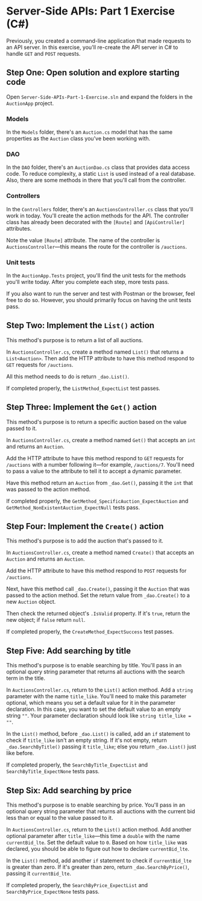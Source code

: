 # Server-Side APIs: Part 1 Exercise (C#)

Previously, you created a command-line application that made requests to an API server. In this exercise, you'll re-create the API server in C# to handle `GET` and `POST` requests.

## Step One: Open solution and explore starting code

Open `Server-Side-APIs-Part-1-Exercise.sln` and expand the folders in the `AuctionApp` project.

### Models

In the `Models` folder, there's an `Auction.cs` model that has the same properties as the `Auction` class you've been working with.

### DAO

In the `DAO` folder, there's an `AuctionDao.cs` class that provides data access code. To reduce complexity, a static `List` is used instead of a real database. Also, there are some methods in there that you'll call from the controller.

### Controllers

In the `Controllers` folder, there's an `AuctionsController.cs` class that you'll work in today. You'll create the action methods for the API. The controller class has already been decorated with the `[Route]` and `[ApiController]` attributes.

Note the value `[Route]` attribute. The name of the controller is `AuctionsController`—this means the route for the controller is `/auctions`.

### Unit tests

In the `AuctionApp.Tests` project, you'll find the unit tests for the methods you'll write today. After you complete each step, more tests pass.

If you also want to run the server and test with Postman or the browser, feel free to do so. However, you should primarily focus on having the unit tests pass.

## Step Two: Implement the `List()` action

This method's purpose is to return a list of all auctions.

In `AuctionsController.cs`, create a method named `List()` that returns a `List<Auction>`. Then add the HTTP attribute to have this method respond to `GET` requests for `/auctions`.

All this method needs to do is return `_dao.List()`.

If completed properly, the `ListMethod_ExpectList` test passes.

## Step Three: Implement the `Get()` action

This method's purpose is to return a specific auction based on the value passed to it.

In `AuctionsController.cs`, create a method named `Get()` that accepts an `int` and returns an `Auction`.

Add the HTTP attribute to have this method respond to `GET` requests for `/auctions` with a number following it—for example, `/auctions/7`. You'll need to pass a value to the attribute to tell it to accept a dynamic parameter.

Have this method return an `Auction` from `_dao.Get()`, passing it the `int` that was passed to the action method.

If completed properly, the `GetMethod_SpecificAuction_ExpectAuction` and `GetMethod_NonExistentAuction_ExpectNull` tests pass.

## Step Four: Implement the `Create()` action

This method's purpose is to add the auction that's passed to it.

In `AuctionsController.cs`, create a method named `Create()` that accepts an `Auction` and returns an `Auction`.

Add the HTTP attribute to have this method respond to `POST` requests for `/auctions`.

Next, have this method call `_dao.Create()`, passing it the `Auction` that was passed to the action method. Set the return value from `_dao.Create()` to a new `Auction` object.

Then check the returned object's `.IsValid` property. If it's `true`, return the new object; if `false` return `null`.

If completed properly, the `CreateMethod_ExpectSuccess` test passes.

## Step Five: Add searching by title

This method's purpose is to enable searching by title. You'll pass in an optional query string parameter that returns all auctions with the search term in the title.

In `AuctionsController.cs`, return to the `List()` action method. Add a `string` parameter with the name `title_like`. You'll need to make this parameter optional, which means you set a default value for it in the parameter declaration. In this case, you want to set the default value to an empty string `""`. Your parameter declaration should look like `string title_like = ""`.

In the `List()` method, before `_dao.List()` is called, add an `if` statement to check if `title_like` isn't an empty string. If it's not empty, return `_dao.SearchByTitle()` passing it `title_like`; else you return `_dao.List()` just like before.

If completed properly, the `SearchByTitle_ExpectList` and `SearchByTitle_ExpectNone` tests pass.

## Step Six: Add searching by price

This method's purpose is to enable searching by price. You'll pass in an optional query string parameter that returns all auctions with the current bid less than or equal to the value passed to it.

In `AuctionsController.cs`, return to the `List()` action method. Add another optional parameter after `title_like`—this time a `double` with the name `currentBid_lte`. Set the default value to `0`. Based on how `title_like` was declared, you should be able to figure out how to declare `currentBid_lte`.

In the `List()` method, add another `if` statement to check if `currentBid_lte` is greater than zero. If it's greater than zero, return `_dao.SearchByPrice()`, passing it `currentBid_lte`.

If completed properly, the `SearchByPrice_ExpectList` and `SearchByPrice_ExpectNone` tests pass.
